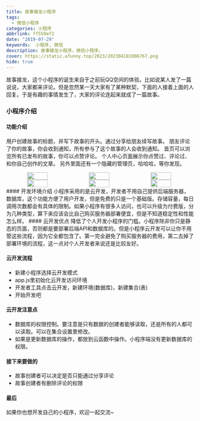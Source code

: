 ```yaml
---
title: 故事接龙小程序
tags:
  - 微信小程序
categories: 小程序
abbrlink: ff559ef2
date: "2019-07-29"
keywords:  小程序, 微信
description: 故事接龙小程序，微信小程序。
cover: https://static.afunny.top/2023/202304181006767.png
hide: true
---
```

故事接龙，这个小程序的诞生来自于之前玩QQ空间的体验。比如说某人发了一篇说说，大家都来评论。但是忽然某一天大家有了某种默契，下面的人接着上面的人回复。于是有趣的事情发生了，大家的评论连起来就成了一篇故事。

### 小程序介绍
#### 功能介绍
  用户创建故事的标题，并写下故事的开头。通过分享给朋友续写故事。
  朋友评论了你的故事，你会收到通知，所有参与了这个故事的人会收到通知。
  首页可以浏览所有已发布的故事，你可以点赞评论。
  个人中心页面展示你点赞过、评论过、和你自己创作的文章。
  另外里面还有一个隐藏的管理页，哈哈哈，等你发现。
<div align="center" style="display: flex">
<img src="https://static.afunny.top/2023/202304181006657.png" width="33%" />
<img src="https://static.afunny.top/2023/202304181006258.png" width="33%" />
<img src="https://static.afunny.top/2023/202304181006133.png" width="33%" />
</div>
<div align="center" style="display: flex">
<img src="https://static.afunny.top/2023/202304181006161.png" width="33%" />
<img src="https://static.afunny.top/2023/202304181006767.png" width="33%" />
<img src="https://static.afunny.top/2023/202304181007025.png" width="33%" />
</div>
#### 开发环境介绍
  小程序采用的是云开发，开发者不用自己提供后端服务器，数据库，这个功能方便了用户开发，但是免费的只是一个基础版。存储容量，每日调用次数都会有具体的限制。如果小程序有很多人访问，也可以升级为付费版，分为几种类型，算下来应该会比自己购买服务器部署便宜，但是不知道稳定性和性能怎么样。
#### 云开发优点
  降低了个人开发小程序的门槛。小程序除非你只是静态的页面，否则都是要部署后端API和数据库的。但是小程序云开发可以让你不用管这些流程，因为它全都包含了。第一完全避免了购买服务器的费用，第二去掉了部署环境的流程，这一点对个人开发者来说还是比较友好。

#### 云开发流程
  - 新建小程序选择云开发模式
  - app.js里初始化云开发访问环境
  - 开发者工具点击云开发，新建环境(数据库)，新建集合(表)
  - 开始开发吧

#### 云开发注意点
  - 数据库的权限控制。要注意是只有数据的创建者能够读取，还是所有的人都可以读取。可以在集合设置里修改。
  - 如果是更新数据库的操作，都放到云函数中操作。小程序端没有更新数据库的权限。

#### 接下来要做的
  - 故事创建者可以决定是否只能通过分享评论
  - 故事创建者有删除评论的权限

#### 最后
  如果你也想开发自己的小程序，欢迎一起交流~
